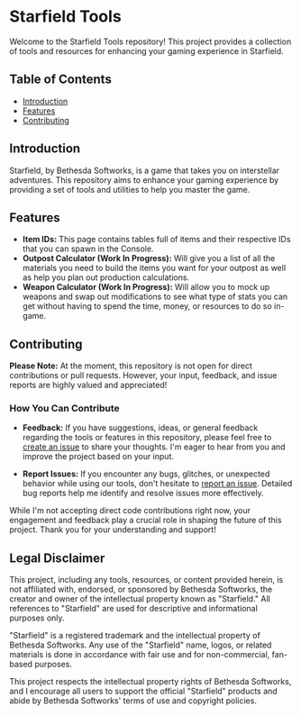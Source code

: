 # Starfield Tools

Welcome to the Starfield Tools repository! This project provides a collection of tools and resources for enhancing your gaming experience in Starfield.

## Table of Contents

- [Introduction](#introduction)
- [Features](#features)
- [Contributing](#contributing)

## Introduction

Starfield, by Bethesda Softworks, is a game that takes you on interstellar adventures. This repository aims to enhance your gaming experience by providing a set of tools and utilities to help you master the game.

## Features

- **Item IDs:** This page contains tables full of items and their respective IDs that you can spawn in the Console.
- **Outpost Calculator (Work In Progress):** Will give you a list of all the materials you need to build the items you want for your outpost as well as help you plan out production calculations.
- **Weapon Calculator (Work In Progress):** Will allow you to mock up weapons and swap out modifications to see what type of stats you can get without having to spend the time, money, or resources to do so in-game.

## Contributing

**Please Note:** At the moment, this repository is not open for direct contributions or pull requests. However, your input, feedback, and issue reports are highly valued and appreciated!

### How You Can Contribute

- **Feedback:** If you have suggestions, ideas, or general feedback regarding the tools or features in this repository, please feel free to [create an issue](https://github.com/ShawnPotter/starfield-tool/issues) to share your thoughts. I'm eager to hear from you and improve the project based on your input.

- **Report Issues:** If you encounter any bugs, glitches, or unexpected behavior while using our tools, don't hesitate to [report an issue](https://github.com/ShawnPotter/starfield-tool/issues). Detailed bug reports help me identify and resolve issues more effectively.

While I'm not accepting direct code contributions right now, your engagement and feedback play a crucial role in shaping the future of this project. Thank you for your understanding and support!

## Legal Disclaimer

This project, including any tools, resources, or content provided herein, is not affiliated with, endorsed, or sponsored by Bethesda Softworks, the creator and owner of the intellectual property known as "Starfield." All references to "Starfield" are used for descriptive and informational purposes only.

"Starfield" is a registered trademark and the intellectual property of Bethesda Softworks. Any use of the "Starfield" name, logos, or related materials is done in accordance with fair use and for non-commercial, fan-based purposes.

This project respects the intellectual property rights of Bethesda Softworks, and I encourage all users to support the official "Starfield" products and abide by Bethesda Softworks' terms of use and copyright policies.
